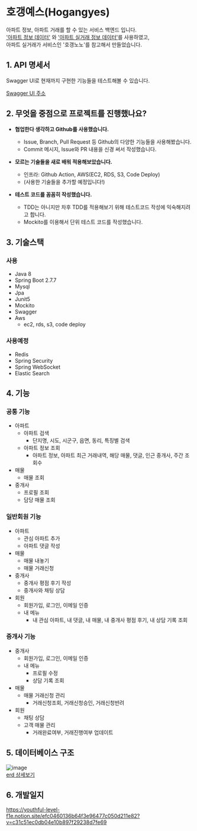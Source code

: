 # 호갱예스(Hogangyes)

아파트 정보, 아파트 거래를 할 수 있는 서비스 백엔드 입니다.   
['아파트 정보 데이터'](https://www.data.go.kr/data/15073271/fileData.do)
와 ['아파트 실거래 정보 데이터'](https://www.data.go.kr/data/3050988/fileData.do)를 사용하였고,  
아파트 실거래가 서비스인 '호갱노노'를 참고해서 만들었습니다.

## 1. API 명세서

Swagger UI로 현재까지 구현한 기능들을 테스트해볼 수 있습니다.

[Swagger UI 주소](http://ec2-54-180-47-56.ap-northeast-2.compute.amazonaws.com:8080/swagger-ui/index.html)

## 2. 무엇을 중점으로 프로젝트를 진행했나요?

- **협업한다 생각하고 Github를 사용했습니다.**
    - Issue, Branch, Pull Request 등 Github의 다양한 기능들을 사용해봤습니다.
    - Commit 메시지, Issue와 PR 내용을 신경 써서 작성했습니다.


- **모르는 기술들을 새로 배워 적용해보았습니다.**
    - 인프라: Github Action, AWS(EC2, RDS, S3, Code Deploy)
    - (사용한 기술들을 추가할 예정입니다!)


- **테스트 코드를 꼼꼼히 작성했습니다.**
    - TDD는 아니지만 차후 TDD를 적용해보기 위해 테스트코드 작성에 익숙해지려고 합니다.
    - Mockito를 이용해서 단위 테스트 코드를 작성했습니다.

## 3. 기술스택

### 사용

- Java 8
- Spring Boot 2.7.7
- Mysql
- Jpa
- Junit5
- Mockito
- Swagger
- Aws
    - ec2, rds, s3, code deploy

### 사용예정

- Redis
- Spring Security
- Spring WebSocket
- Elastic Search

## 4. 기능

### 공통 기능

- 아파트
    - 아파트 검색
        - 단지명, 시도, 시군구, 읍면, 동리, 특징별 검색
    - 아파트 정보 조회
        - 아파트 정보, 아파트 최근 거래내역, 해당 매물, 댓글, 인근 중개사, 주간 조회수
- 매물
    - 매물 조회
- 중개사
    - 프로필 조회
    - 담당 매물 조회

### 일반회원 기능

- 아파트
    - 관심 아파트 추가
    - 아파트 댓글 작성
- 매물
    - 매물 내놓기
    - 매물 거래신청
- 중개사
    - 중개사 평점 후기 작성
    - 중개사와 채팅 상담
- 회원
    - 회원가입, 로그인, 이메일 인증
    - 내 메뉴
        - 내 관심 아파트, 내 댓글, 내 매물, 내 중개사 평점 후기, 내 상담 기록 조회

### 중개사 기능

- 중개사
    - 회원가입, 로그인, 이메일 인증
    - 내 메뉴
        - 프로필 수정
        - 상담 기록 조회
- 매물
    - 매물 거래신청 관리
        - 거래신청조회, 거래신청승인, 거래신청반려
- 회원
    - 채팅 상담
    - 고객 매물 관리
        - 거래완료여부, 거래진행여부 업데이트

## 5. 데이터베이스 구조

![image](https://user-images.githubusercontent.com/22488593/222758253-8d4a6970-5b98-47db-8bff-d4bdd2f8d716.png)   
[erd 상세보기](https://www.erdcloud.com/d/mhdvDKhPQgq9Kvvbf)

## 6. 개발일지

https://youthful-level-f1e.notion.site/efc0460136b64f3e96477c050d211e82?v=c31c51ec0db04e10b897f29238d7fe69
